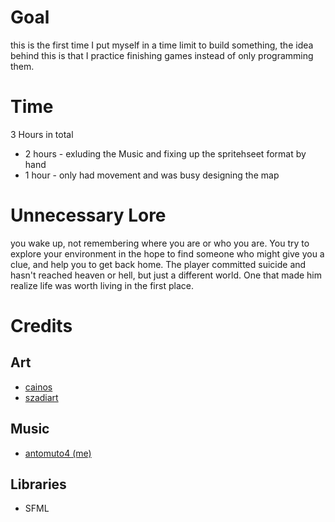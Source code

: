 # Goal
this is the first time I put myself in a time limit to build something, the idea behind this is that I practice finishing games instead of only programming them.

# Time
3 Hours in total
- 2 hours - exluding the Music and fixing up the spritehseet format by hand
- 1 hour - only had movement and was busy designing the map

# Unnecessary Lore
you wake up, not remembering where you are or who you are. You try to explore your environment in the hope to find someone who might give you a clue, and help you to get back home.
The player committed suicide and hasn't reached heaven or hell, but just a different world. One that made him realize life was worth living in the first place.

# Credits
## Art
- [cainos](https://cainos.itch.io/pixel-art-top-down-basic)
- [szadiart](https://szadiart.itch.io/rpg-main-character)

## Music
- [antomuto4 (me)](https://www.beepbox.co/player/#song=8n31s1k0l00e0dt2mm0a7g0dj07i0r1o3230T0v0L3u10q0d0f8y0z1C2w2c0h0T0v1L4u00q0d1f8y0z1C2w5c0h0T0v0L5u00q0d0f8y0z1C2w4c0h0T2v1L4u15q0d1f8y0z1C2w0b4h4h4h8zhg0h8h8QkQ00018QllhC4h4h4i4xcMp24cFE-2-y4cKCGi8WGGyfln1RllllllllkRkQW2-OMOVqKh8WGQR_ldHZS9E_raQSnSCL-Q9KD_jhZlmFILEkQv1vghQ6LhgnQkp4LE8W3nEEbWadd555555555555556CyyyyyyyyyyyyyyyCZ7U4UZdHYgiq_1V2qfC4PdKODpjjnpnnpjtfPC9ILDCF6DljjjiCUfLyraKRohR4th7hlnohRQQApjhwhBQ6ngpt1BWaGq3njahhhhB4t97mhWrqjbEFFEbWaqqg0)

## Libraries
- SFML

